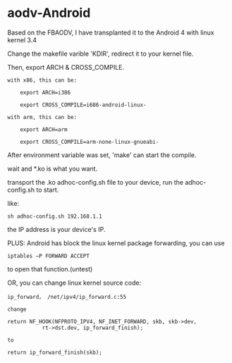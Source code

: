 aodv-Android
============

Based on the FBAODV,  I have transplanted it to the Android 4 with linux kernel 3.4

Change the makefile varible 'KDIR', redirect it to your kernel file.

Then, export ARCH & CROSS_COMPILE.

	with x86, this can be:
	
		export ARCH=i386
		
		export CROSS_COMPILE=i686-android-linux-
		
	with arm, this can be:
	
		export ARCH=arm
		
		export CROSS_COMPILE=arm-none-linux-gnueabi-
		
After environment variable was set, 'make' can start the compile.

wait and *.ko is what you want.

transport the .ko adhoc-config.sh file to your device, run the adhoc-config.sh to start.

like:

	sh adhoc-config.sh 192.168.1.1
	
the IP address is your device's IP.

PLUS: Android has block the linux kernel package forwarding, you can use 

	iptables –P FORWARD ACCEPT
	
to open that function.(untest)

OR, you can change linux kernel source code:

	ip_forward， /net/ipv4/ip_forward.c:55
	
	change
	
	return NF_HOOK(NFPROTO_IPV4, NF_INET_FORWARD, skb, skb->dev,
		       rt->dst.dev, ip_forward_finish);

	to
	
	return ip_forward_finish(skb);


